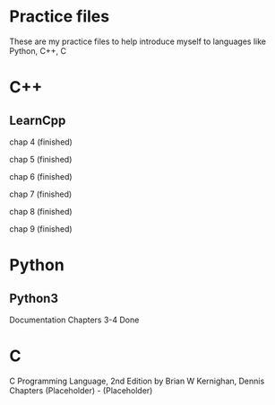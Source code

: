# Practice files

These are my practice files to help introduce myself to languages like Python, C++, C


# C++

## LearnCpp

chap 4 (finished)

chap 5 (finished)

chap 6 (finished)

chap 7 (finished)

chap 8 (finished)

chap 9 (finished)


# Python

## Python3

Documentation Chapters 3-4 Done



# C

C Programming Language, 2nd Edition by Brian W Kernighan, Dennis
Chapters (Placeholder) - (Placeholder)